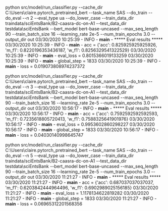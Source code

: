 python src/model/run_classifier.py --cache_dir C:\Users\claire\.pytorch_pretrained_bert --task_name SAS  --do_train  --do_eval   --n 2  --eval_type ua   --do_lower_case   --train_data_dir traindata/sciEntsBank/B2-caasra-dc-on-A1  --test_data_dir testdata\sciEntsBank   --bert_model bert-base-uncased   --max_seq_length 90   --train_batch_size 16   --learning_rate 2e-5   --num_train_epochs 3.0   --output_dir out
03/30/2020 10:25:39 - INFO - __main__ -   ***** Eval results *****
03/30/2020 10:25:39 - INFO - __main__ -     acc = {'acc': 0.825925925925926, 'm_f1': 0.8220196353436187, 'w_f1': 0.8256329541322529}
03/30/2020 10:25:39 - INFO - __main__ -     eval_loss = 0.8015366019133259
03/30/2020 10:25:39 - INFO - __main__ -     global_step = 1833
03/30/2020 10:25:39 - INFO - __main__ -     loss = 0.019073808974237372

python src/model/run_classifier.py --cache_dir C:\Users\claire\.pytorch_pretrained_bert --task_name SAS  --do_train  --do_eval   --n 3  --eval_type ua   --do_lower_case   --train_data_dir traindata/sciEntsBank/B2-caasra-dc-on-A1  --test_data_dir testdata\sciEntsBank   --bert_model bert-base-uncased   --max_seq_length 90   --train_batch_size 16   --learning_rate 2e-5   --num_train_epochs 3.0   --output_dir out
03/30/2020 10:56:17 - INFO - __main__ -   ***** Eval results *****
03/30/2020 10:56:17 - INFO - __main__ -     acc = {'acc': 0.7592592592592593, 'm_f1': 0.7235618805720413, 'w_f1': 0.7588325641901976}
03/30/2020 10:56:17 - INFO - __main__ -     eval_loss = 0.9953602860298227
03/30/2020 10:56:17 - INFO - __main__ -     global_step = 1833
03/30/2020 10:56:17 - INFO - __main__ -     loss = 0.04030140998645747


python src/model/run_classifier.py --cache_dir C:\Users\claire\.pytorch_pretrained_bert --task_name SAS  --do_train  --do_eval   --n 5  --eval_type ua   --do_lower_case   --train_data_dir traindata/sciEntsBank/B2-caasra-dc-on-A1  --test_data_dir testdata\sciEntsBank   --bert_model bert-base-uncased   --max_seq_length 90   --train_batch_size 16   --learning_rate 2e-5   --num_train_epochs 3.0   --output_dir out
03/30/2020 11:21:27 - INFO - __main__ -   ***** Eval results *****
03/30/2020 11:21:27 - INFO - __main__ -     acc = {'acc': 0.687037037037037, 'm_f1': 0.6203842444964496, 'w_f1': 0.6902989025156185}
03/30/2020 11:21:27 - INFO - __main__ -     eval_loss = 1.1178134622819282
03/30/2020 11:21:27 - INFO - __main__ -     global_step = 1833
03/30/2020 11:21:27 - INFO - __main__ -     loss = 0.06965312201568356